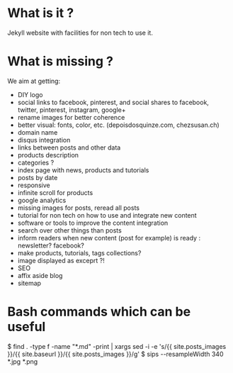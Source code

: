 # What is it ?

Jekyll website with facilities for non tech to use it.

# What is missing ?

We aim at getting:
- DIY logo
- social links to facebook, pinterest, and social shares to facebook, twitter, pinterest, instagram, google+
- rename images for better coherence
- better visual: fonts, color, etc. (depoisdosquinze.com, chezsusan.ch)
- domain name
- disqus integration
- links between posts and other data
- products description
- categories ?
- index page with news, products and tutorials
- posts by date
- responsive
- infinite scroll for products
- google analytics
- missing images for posts, reread all posts
- tutorial for non tech on how to use and integrate new content
- software or tools to improve the content integration
- search over other things than posts
- inform readers when new content (post for example) is ready : newsletter? facebook?
- make products, tutorials, tags collections?
- image displayed as exceprt ?!
- SEO
- affix aside blog
- sitemap

# Bash commands which can be useful

$ find . -type f -name "*.md" -print | xargs sed -i -e 's/{{ site.posts_images }}/{{ site.baseurl }}\/{{ site.posts_images }}/g'
$ sips --resampleWidth 340 *.jpg *.png
